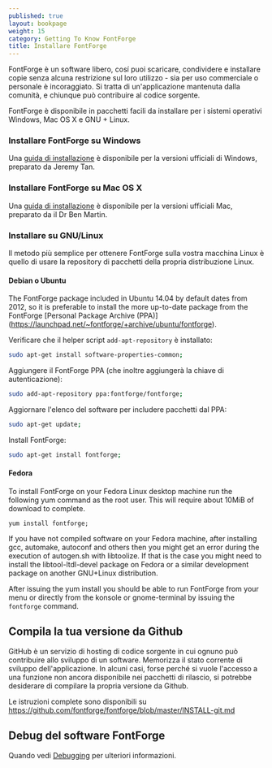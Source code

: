 ```yaml
---
published: true
layout: bookpage
weight: 15
category: Getting To Know FontForge
title: Installare FontForge
---
```


FontForge è un software libero, cosí puoi scaricare, condividere e installare copie senza alcuna restrizione sul loro utilizzo - sia per uso commerciale o personale è incoraggiato.
Si tratta di un'applicazione mantenuta dalla comunità, e chiunque può contribuire al codice sorgente.

FontForge è disponibile in pacchetti facili da installare per i sistemi operativi Windows, Mac OS X e GNU + Linux.

### Installare FontForge su Windows

Una [guida di installazione](http://fontforge.github.io/en-US/downloads/windows/) è disponibile per la versioni ufficiali di Windows, preparato da Jeremy Tan.

### Installare FontForge su Mac OS X

Una [guida di installazione](http://fontforge.github.io/en-US/downloads/mac/) è disponibile per la versioni ufficiali Mac, preparato da il Dr Ben Martin. 

### Installare su GNU/Linux

Il metodo più semplice per ottenere FontForge sulla vostra macchina Linux è quello di usare la repository di pacchetti della propria distribuzione Linux.

#### Debian o Ubuntu

The FontForge package included in Ubuntu 14.04 by default dates from 2012, so it is preferable to install the more up-to-date package from the FontForge [Personal Package Archive (PPA)] (https://launchpad.net/~fontforge/+archive/ubuntu/fontforge).

Verificare che il helper script `add-apt-repository` è installato:
    
```sh
sudo apt-get install software-properties-common;
```

Aggiungere il FontForge PPA (che inoltre aggiungerà la chiave di autenticazione):
    
```sh
sudo add-apt-repository ppa:fontforge/fontforge;
```

Aggiornare l'elenco del software per includere pacchetti dal PPA:
    
```sh
sudo apt-get update;
```

Install FontForge:
    
```sh
sudo apt-get install fontforge;
```

#### Fedora

To install FontForge on your Fedora Linux desktop machine run the following yum command as the root user. 
This will require about 10MiB of download to complete.

```
yum install fontforge;
```

If you have not compiled software on your Fedora machine, after installing gcc, automake, autoconf and others then you might get an error during the execution of autogen.sh with libtoolize. 
If that is the case you might need to install the libtool-ltdl-devel package on Fedora or a similar development package on another GNU+Linux distribution.

After issuing the yum install you should be able to run FontForge from your menu or directly from the konsole or gnome-terminal by issuing the `fontforge` command.

## Compila la tua versione da Github

GitHub è un servizio di hosting di codice sorgente in cui ognuno può contribuire allo sviluppo di un software.
Memorizza il stato corrente di sviluppo dell'applicazione.
In alcuni casi, forse perché si vuole l'accesso a una funzione non ancora disponibile nei pacchetti di rilascio, si potrebbe desiderare di compilare la propria versione da Github.

Le istruzioni complete sono disponibili su <https://github.com/fontforge/fontforge/blob/master/INSTALL-git.md>

## Debug del software FontForge

Quando vedi [Debugging](When_Things_Go_Wrong_With_Fontforge_Itself) per ulteriori informazioni.
